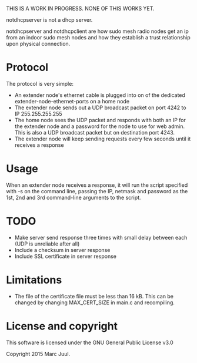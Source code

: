 
THIS IS A WORK IN PROGRESS. NONE OF THIS WORKS YET.

notdhcpserver is not a dhcp server.

notdhcpserver and notdhcpclient are how sudo mesh radio nodes get an ip from an indoor sudo mesh nodes and how they establish a trust relationship upon physical connection.

# Protocol

The protocol is very simple:

* An extender node's ethernet cable is plugged into on of the dedicated extender-node-ethernet-ports on a home node
* The extender node sends out a UDP broadcast packet on port 4242 to IP 255.255.255.255
* The home node sees the UDP packet and responds with both an IP for the extender node and a password for the node to use for web admin. This is also a UDP broadcast packet but on destination port 4243.
* The extender node will keep sending requests every few seconds until it receives a response

# Usage

When an extender node receives a response, it will run the script specified with -s on the command line, passing the IP, netmask and password as the 1st, 2nd and 3rd command-line arguments to the script.

# TODO

* Make server send response three times with small delay between each (UDP is unreliable after all)
* Include a checksum in server response
* Include SSL certificate in server response

# Limitations

* The file of the certificate file must be less than 16 kB. This can be changed by changing MAX_CERT_SIZE in main.c and recompiling.
# License and copyright

This software is licensed under the GNU General Public License v3.0

Copyright 2015 Marc Juul.